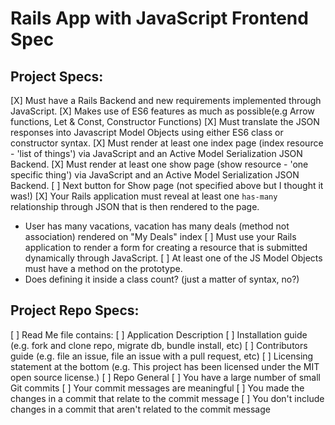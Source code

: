 # Rails App with JavaScript Frontend Spec
## Project Specs:
[X] Must have a Rails Backend and new requirements implemented through JavaScript.
[X] Makes use of ES6 features as much as possible(e.g Arrow functions, Let & Const, Constructor Functions)
[X] Must translate the JSON responses into Javascript Model Objects using either ES6 class or constructor syntax. 
[X] Must render at least one index page (index resource - 'list of things') via JavaScript and an Active Model Serialization JSON Backend.
[X] Must render at least one show page (show resource - 'one specific thing') via JavaScript and an Active Model Serialization JSON Backend.
  [ ] Next button for Show page (not specified above but I thought it was!)
[X] Your Rails application must reveal at least one `has-many` relationship through JSON that is then rendered to the page.
  - User has many vacations, vacation has many deals (method not association) rendered on "My Deals" index
[ ] Must use your Rails application to render a form for creating a resource that is submitted dynamically through JavaScript.
[ ] At least one of the JS Model Objects must have a method on the prototype.
  - Does defining it inside a class count? (just a matter of syntax, no?)

## Project Repo Specs:
[ ] Read Me file contains:
[ ] Application Description
[ ] Installation guide (e.g. fork and clone repo, migrate db, bundle install, etc)
[ ] Contributors guide (e.g. file an issue, file an issue with a pull request, etc)
[ ] Licensing statement at the bottom (e.g. This project has been licensed under the MIT open source license.)
[ ] Repo General
[ ] You have a large number of small Git commits
[ ] Your commit messages are meaningful
[ ] You made the changes in a commit that relate to the commit message
[ ] You don't include changes in a commit that aren't related to the commit message
